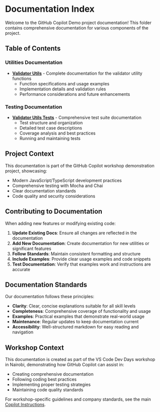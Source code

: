 # Documentation Index

Welcome to the GitHub Copilot Demo project documentation! This folder contains comprehensive documentation for various components of the project.

## Table of Contents

### Utilities Documentation
- **[Validator Utils](./validator-utils.md)** - Complete documentation for the validator utility functions
  - Function specifications and usage examples
  - Implementation details and validation rules
  - Performance considerations and future enhancements

### Testing Documentation  
- **[Validator Utils Tests](./validator-utils-tests.md)** - Comprehensive test suite documentation
  - Test structure and organization
  - Detailed test case descriptions
  - Coverage analysis and best practices
  - Running and maintaining tests

## Project Context

This documentation is part of the GitHub Copilot workshop demonstration project, showcasing:
- Modern JavaScript/TypeScript development practices
- Comprehensive testing with Mocha and Chai
- Clear documentation standards
- Code quality and security considerations

## Contributing to Documentation

When adding new features or modifying existing code:

1. **Update Existing Docs**: Ensure all changes are reflected in the documentation
2. **Add New Documentation**: Create documentation for new utilities or significant features
3. **Follow Standards**: Maintain consistent formatting and structure
4. **Include Examples**: Provide clear usage examples and code snippets
5. **Test Documentation**: Verify that examples work and instructions are accurate

## Documentation Standards

Our documentation follows these principles:
- **Clarity**: Clear, concise explanations suitable for all skill levels
- **Completeness**: Comprehensive coverage of functionality and usage
- **Examples**: Practical examples that demonstrate real-world usage
- **Maintenance**: Regular updates to keep documentation current
- **Accessibility**: Well-structured markdown for easy reading and navigation

## Workshop Context

This documentation is created as part of the VS Code Dev Days workshop in Nairobi, demonstrating how GitHub Copilot can assist in:
- Creating comprehensive documentation
- Following coding best practices
- Implementing proper testing strategies
- Maintaining code quality standards

For workshop-specific guidelines and company standards, see the main [Copilot Instructions](../.github/copilot-instructions.md).
